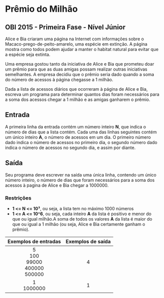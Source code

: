 # Prêmio do Milhão
 ## OBI 2015 - Primeira Fase - Nível Júnior
  Alice e Bia criaram uma página na Internet com informações sobre o Macaco-prego-de-peito-amarelo, uma espécie em extinção. A página mostra como todos podem ajudar a manter o habitat natural para evitar que a espécie seja extinta.

  Uma empresa gostou tanto da iniciativa de Alice e Bia que prometeu doar um prêmio para que as duas amigas possam realizar outras iniciativas semelhantes. A empresa decidiu que o prêmio seria dado quando a soma do número de acessos à página chegasse a 1 milhão.

  Dada a lista de acessos diários que ocorreram à página de Alice e Bia, escreva um programa para determinar quantos dias foram necessários para a soma dos acessos chegar a 1 milhão e as amigas ganharem o prêmio.

 ## Entrada
  A primeira linha da entrada contém um número inteiro **N**, que indica o número de dias que a lista contém. Cada uma das linhas seguintes contém um único inteiro **A**, o número de acessos em um dia. O primeiro número dado indica o número de acessos no primeiro dia, o segundo número dado indica o número de acessos no segundo dia, e assim por diante.

 ## Saída
  Seu programa deve escrever na saída uma única linha, contendo um único número inteiro, o número de dias que foram necessários para a soma dos acessos à pagina de Alice e Bia chegar a 1000000.
 
 ### Restrições
  * **1 <= N <= 10³**, ou seja, a lista tem no máximo 1000 números
  * **1 <= A <= 10^6**​, ou seja, cada inteiro **A** da lista é positivo e menor do que ou igual milhão.A soma de todos os valores **A** da lista é maior do que ou igual a 1 milhão (ou seja, Alice e Bia certamente ganham o prêmio).

  Exemplos de entradas                  | Exemplos de saída
  :-----------------------------------: | :----------------:
  5<br>100<br>99000<br>400000<br>500000 | 4
  1<br>1000000                          | 1
  




